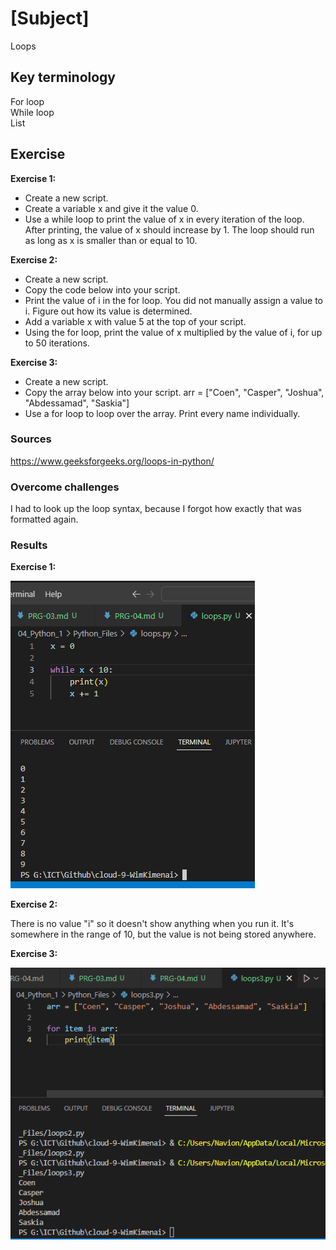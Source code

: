 # [Subject]
Loops

## Key terminology
For loop  
While loop  
List

## Exercise

**Exercise 1:**

* Create a new script.
* Create a variable x and give it the value 0.
* Use a while loop to print the value of x in every iteration of the loop. After printing, the value of x should increase by 1. The loop should run as long as x is smaller than or equal to 10.  


**Exercise 2:**  

* Create a new script.
* Copy the code below into your script.
* Print the value of i in the for loop. You did not manually assign a value to i. Figure out how its value is determined.
* Add a variable x with value 5 at the top of your script.
* Using the for loop, print the value of x multiplied by the value of i, for up to 50 iterations.

**Exercise 3:**  

* Create a new script.
* Copy the array below into your script.
arr = ["Coen", "Casper", "Joshua", "Abdessamad", "Saskia"]
* Use a for loop to loop over the array. Print every name individually.

### Sources
https://www.geeksforgeeks.org/loops-in-python/

### Overcome challenges
I had to look up the loop syntax, because I forgot how exactly that was formatted again.

### Results

**Exercise 1:**  

![screenshot](/00_includes/Python-1/loops/exercise-1.PNG)  


**Exercise 2:**  

There is no value "i" so it doesn't show anything when you run it. It's somewhere in the range of 10, but the value is not being stored anywhere.  

**Exercise 3:**  

![screenshot](/00_includes/Python-1/loops/exercise-3.PNG) 